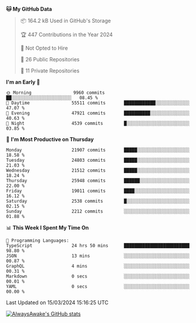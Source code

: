 <!--START_SECTION:waka-->
**🐱 My GitHub Data** 

> 📦 164.2 kB Used in GitHub's Storage 
 > 
> 🏆 447 Contributions in the Year 2024
 > 
> 🚫 Not Opted to Hire
 > 
> 📜 26 Public Repositories 
 > 
> 🔑 11 Private Repositories 
 > 
**I'm an Early 🐤** 

```text
🌞 Morning                9960 commits        ██░░░░░░░░░░░░░░░░░░░░░░░   08.45 % 
🌆 Daytime                55511 commits       ████████████░░░░░░░░░░░░░   47.07 % 
🌃 Evening                47921 commits       ██████████░░░░░░░░░░░░░░░   40.63 % 
🌙 Night                  4539 commits        █░░░░░░░░░░░░░░░░░░░░░░░░   03.85 % 
```
📅 **I'm Most Productive on Thursday** 

```text
Monday                   21907 commits       █████░░░░░░░░░░░░░░░░░░░░   18.58 % 
Tuesday                  24803 commits       █████░░░░░░░░░░░░░░░░░░░░   21.03 % 
Wednesday                21512 commits       █████░░░░░░░░░░░░░░░░░░░░   18.24 % 
Thursday                 25948 commits       ██████░░░░░░░░░░░░░░░░░░░   22.00 % 
Friday                   19011 commits       ████░░░░░░░░░░░░░░░░░░░░░   16.12 % 
Saturday                 2538 commits        █░░░░░░░░░░░░░░░░░░░░░░░░   02.15 % 
Sunday                   2212 commits        ░░░░░░░░░░░░░░░░░░░░░░░░░   01.88 % 
```


📊 **This Week I Spent My Time On** 

```text
💬 Programming Languages: 
TypeScript               24 hrs 50 mins      █████████████████████████   98.80 % 
JSON                     13 mins             ░░░░░░░░░░░░░░░░░░░░░░░░░   00.87 % 
GraphQL                  4 mins              ░░░░░░░░░░░░░░░░░░░░░░░░░   00.31 % 
Markdown                 0 secs              ░░░░░░░░░░░░░░░░░░░░░░░░░   00.01 % 
YAML                     0 secs              ░░░░░░░░░░░░░░░░░░░░░░░░░   00.00 % 
```


 Last Updated on 15/03/2024 15:16:25 UTC
<!--END_SECTION:waka-->

[![AlwaysAwake's GitHub stats](https://github-readme-stats.vercel.app/api?username=AlwaysAwake&show_icons=true&theme=github_dark&count_private=true)](https://github.com/AlwaysAwake/AlwaysAwake)

